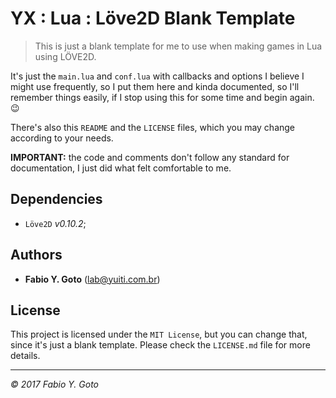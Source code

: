 YX : Lua : Löve2D Blank Template
================================

> This is just a blank template for me to use when making games in Lua using LÖVE2D.

It's just the `main.lua` and `conf.lua` with callbacks and options I believe I might use frequently, so I put them here and kinda documented, so I'll remember things easily, if I stop using this for some time and begin again. :wink:

There's also this `README` and the `LICENSE` files, which you may change according to your needs.

**IMPORTANT:** the code and comments don't follow any standard for documentation, I just did what felt comfortable to me.

## Dependencies

- `Löve2D` _v0.10.2_;

## Authors

- **Fabio Y. Goto** ([lab@yuiti.com.br][mailto01])

## License

This project is licensed under the `MIT License`, but you can change that, since it's just a blank template. Please check the `LICENSE.md` file for more details.

-----

_© 2017 Fabio Y. Goto_

[\\]: ======================================================================

[mailto01]: mailto:lab@yuiti.com.br

[\\]: ======================================================================
